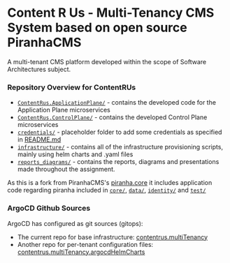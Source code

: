 # Content R Us - Multi-Tenancy CMS System based on open source PiranhaCMS

A multi-tenant CMS platform developed within the scope of Software Architectures subject.

### Repository Overview for ContentRUs

- [``ContentRus.ApplicationPlane/``](ContentRus.ApplicationPlane/) - contains the developed code for the Application Plane microservices
- [``ContentRus.ControlPlane/``](ContentRus.ControlPlane/) - contains the developed Control Plane microservices
- [``credentials/``](credentials/) - placeholder folder to add some credentials as specified in [README.md](credentials/README.md)
- [``infrastructure/``](infrastructure/) - contains all of the infrastructure provisioning scripts, mainly using helm charts and .yaml files
- [``reports_diagrams/``](reports_diagrams/) - contains the reports, diagrams and presentations made throughout the assignment.

As this is a fork from PiranhaCMS's [piranha.core](https://github.com/PiranhaCMS/piranha.core) it includes application code regarding piranha included in [``core/``](core/), [``data/``](data/), [``identity/``](identity/) and [``test/``](test/)

### ArgoCD Github Sources

ArgoCD has configured as git sources (gitops):
- The current repo for base infrastructure: [contentrus.multiTenancy](https://github.com/Migas77/contentrus.multiTenancy)
- Another repo for per-tenant configuration files: [contentrus.multiTenancy.argocdHelmCharts](https://github.com/Migas77/contentrus.multiTenancy.argocdHelmCharts)